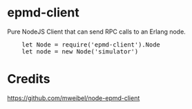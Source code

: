 epmd-client
===========

Pure NodeJS Client that can send RPC calls to an Erlang node.

<pre>
    let Node = require('epmd-client').Node
    let node = new Node('simulator')
</pre>


Credits
=======
https://github.com/mweibel/node-epmd-client
